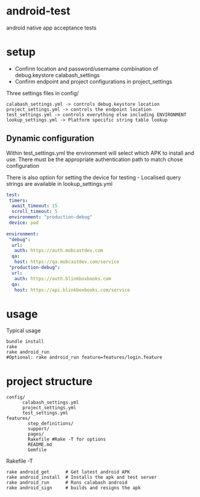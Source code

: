 android-test
============

android native app acceptance tests

setup
=====
- Confirm location and password/username combination of debug.keystore calabash_settings
- Confirm endpoint and project configurations in project_settings

Three settings files in config/
```
calabash_settings.yml -> controls debug.keystore location
project_settings.yml -> controls the endpoint location
test_settings.yml -> controls everything else including ENVIRONMENT
lookup_settings.yml -> Platform specific string table lookup
```
Dynamic configuration
---------------------
Within test_settings.yml the environment will select which APK to install and use.
There must be the appropriate authentication path to match chose configuration

There is also option for setting the device for testing - Localised query strings are available in lookup_settings.yml

```yaml
test:
 timers:
  await_timeout: 15
  scroll_timeout: 5
 environment: "production-debug"
 device: pad
 
environment:
 "debug":
  url:
   auth: https://auth.mobcastdev.com
  qa:
   host: https://qa.mobcastdev.com/service
 "production-debug":
  url:
   auth: https://auth.blinkboxbooks.com
  qa:
   host: https://api.blinkboxbooks.com/service
```
usage
=====

Typical usage
```shell
bundle install
rake 
rake android_run
#Optional: rake android_run feature=features/login.feature
```
project structure
================

```shell
config/
	  calabash_settings.yml
	  project_settings.yml
      test_settings.yml
features/
		step_definitions/
		support/
		pages/
		Rakefile #Rake -T for options
		README.md
		Gemfile
```

Rakefile -T
```
rake android_get      # Get latest android APK
rake android_install  # Installs the apk and test server
rake android_run      # Runs calabash android
rake android_sign     # builds and resigns the apk
```	
